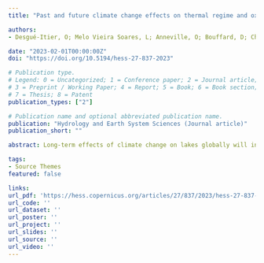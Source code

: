 ```yaml
---
title: "Past and future climate change effects on thermal regime and oxygen solubility of four peri-alpine lakes"

authors:
- Desgué-Itier, O; Melo Vieira Soares, L; Anneville, O; Bouffard, D; Chanudet, V; Danis, P-A; Domaizon, I; Guillard, J; Mazure, T; Sharaf, N; Soulignac, F; Tran-Khac, V; Vinçon-Leite, B; and Jenny, J-P;

date: "2023-02-01T00:00:00Z"
doi: "https://doi.org/10.5194/hess-27-837-2023"

# Publication type.
# Legend: 0 = Uncategorized; 1 = Conference paper; 2 = Journal article;
# 3 = Preprint / Working Paper; 4 = Report; 5 = Book; 6 = Book section;
# 7 = Thesis; 8 = Patent
publication_types: ["2"]

# Publication name and optional abbreviated publication name.
publication: "Hydrology and Earth System Sciences (Journal article)"
publication_short: ""

abstract: Long-term effects of climate change on lakes globally will include a substantial modification in the thermal regime and the oxygen solubility of lakes, resulting in the alteration of ecosystem processes, habitats, and concentrations of critical substances. Recent efforts have led to the development of long-term model projections of climate change effects on lake thermal regimes and oxygen solubility. However, such projections are hardly ever confronted with observations extending over multiple decades. Furthermore, global-scale forcing parameters in lake models present several limitations, such as the need of significant downscaling. In this study, the effects of climate change on thermal regime and oxygen solubility were analyzed in the four largest French peri-alpine lakes over 1850–2100. We tested several one-dimensional (1D) lake models' robustness for long-term variations based on up to 63 years of limnological data collected by the French Observatory of LAkes (OLA). Here, we evaluate the possibility of forcing mechanistic models by following the long-term evolution of shortwave radiation and air temperature while providing realistic seasonal trends for the other variables for which local-scale downscaling often lacks accuracy. Based on this approach, MyLake, forced by air temperatures and shortwave radiations, predicted accurately the variations in the lake thermal regime over the last 4 to 6 decades, with RMSE < 1.95 ∘C. Over the previous 3 decades, water temperatures have increased by 0.46 ∘C per decade (±0.02 ∘C) in the epilimnion and 0.33 ∘C per decade (±0.06 ∘C) in the hypolimnion. Concomitantly and due to thermal change, O2 solubility has decreased by −0.104 mg L−1 per decade (±0.005 mg L−1) and −0.096 mg L−1 per decade (±0.011 mg L−1) in the epilimnion and hypolimnion, respectively. Based on the shared socio-economic pathway SSP370 of the Intergovernmental Panel on Climate Change (IPCC), peri-alpine lakes could face an increase of 3.80 ∘C (±0.20 ∘C) in the next 70 years, accompanied by a decline of 1.0 mg L−1 (±0.1 mg L−1) of O2 solubility. Together, these results highlight a critical alteration in lake thermal and oxygen conditions in the coming decades, and a need for a better integration of long-term lake observatories data and lake models to anticipate climate effects on lake thermal regimes and habitats.

tags:
- Source Themes
featured: false

links:
url_pdf: 'https://hess.copernicus.org/articles/27/837/2023/hess-27-837-2023.pdf'
url_code: ''
url_dataset: ''
url_poster: ''
url_project: ''
url_slides: ''
url_source: ''
url_video: ''
---
```

